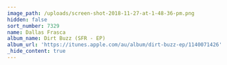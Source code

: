 ```yaml
---
image_path: /uploads/screen-shot-2018-11-27-at-1-48-36-pm.png
hidden: false
sort_number: 7329
name: Dallas Frasca
album_name: Dirt Buzz (SFR - EP)
album_url: 'https://itunes.apple.com/au/album/dirt-buzz-ep/1140071426'
_hide_content: true
---
```


